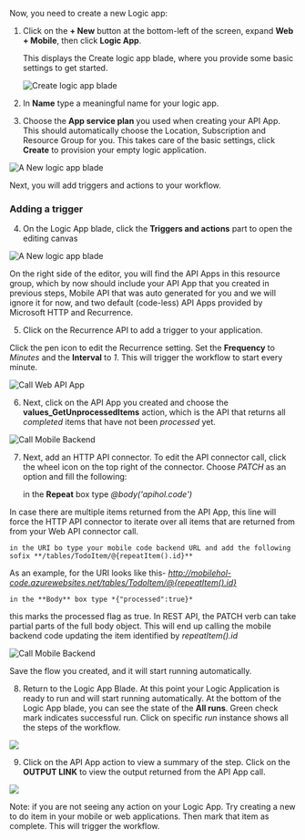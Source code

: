 Now, you need to create a new Logic app:

1. Click on the **+ New** button at the bottom-left of the screen, expand **Web + Mobile**, then click **Logic App**. 

   This displays the Create logic app blade, where you provide some basic settings to get started.

   ![Create logic app blade](../images/01-01-01-AppServiceHOL/createlogicapp.png)

2. In **Name** type a meaningful name for your logic app.

3. Choose the **App service plan** you used when creating your API App. This should automatically choose the Location, Subscription and Resource Group for you. This takes care of the basic settings, click **Create** to provision your empty logic application.

![A New logic app blade](../images/01-01-01-AppServiceHOL/logicapp-blade1.png)

Next, you will add triggers and actions to your workflow.

### Adding a trigger

4. On the Logic App blade, click the **Triggers and actions** part to open the editing canvas

![A New logic app blade](../images/01-01-01-AppServiceHOL/logicapp-editflow1.png)

On the right side of the editor, you will find the API Apps in this resource group, which by now should include your API App that you created in previous steps, Mobile API that was auto generated for you and we will ignore it for now, and two default (code-less) API Apps provided by Microsoft HTTP and Recurrence.

5. Click on the Recurrence API to add a trigger to your application.

Click the pen icon to edit the Recurrence setting. Set the **Frequency** to *Minutes* and the **Interval** to *1*. This will trigger the workflow to start every minute.  

![Call Web API App](../images/01-01-01-AppServiceHOL/logicapp-editflow2.png)

6. Next, click on the API App you created and choose the **values_GetUnprocessedItems** action, which is the API that returns all *completed* items that have not been *processed* yet.

![Call Mobile Backend](../images/01-01-01-AppServiceHOL/logicapp-editflow3.png)

7. Next, add an HTTP API connector. To edit the API connector call, click the wheel icon on the top right of the connector. Choose *PATCH* as an option and fill the following:

	in the **Repeat** box type *@body('apihol.code')*

In case there are multiple items returned from the API App, this line will force the HTTP API connector to iterate over all items that are returned from from your Web API connector call.

	in the URI bo type your mobile code backend URL and add the following sofix **/tables/TodoItem/@{repeatItem().id}**

As an example, for the URI looks like this- *http://mobilehol-code.azurewebsites.net/tables/TodoItem/@{repeatItem().id}*

	in the **Body** box type *{"processed":true}*

this marks the processed flag as true. In REST API, the PATCH verb can take partial parts of the full body object. This will end up calling the mobile backend code updating the item identified by *repeatItem().id*

![Call Mobile Backend](../images/01-01-01-AppServiceHOL/logicapp-editflow4.png)

Save the flow you created, and it will start running automatically. 

8. Return to the Logic App Blade. At this point your Logic Application is ready to run and will start running automatically. At the bottom of the Logic App blade, you can see the state of the **All runs**. Green check mark indicates successful run. Click on specific *run* instance shows all the steps of the workflow. 

![](../images/01-01-01-AppServiceHOL/logicapp-AllRuns-oneitem.png)
 
9. Click on the API App action to view a summary of the step. Click on the **OUTPUT LINK** to view the output returned from the API App call.  

![](../images/01-01-01-AppServiceHOL/logicapp-AllRuns-oneitem-output.png)

Note: if you are not seeing any action on your Logic App. Try creating a new to do item in your mobile or web applications. Then mark that item as complete. This will trigger the workflow.
